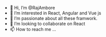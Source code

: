 - 👋 Hi, I’m @RajAmbore
- 👀 I’m interested in React, Angular and Vue js
- 🌱 I’m passionate about all these framwork.
- 💞️ I’m looking to collaborate on React
- 📫 How to reach me ...

<!---
RajAmbore/RajAmbore is a ✨ special ✨ repository because its `README.md` (this file) appears on your GitHub profile.
You can click the Preview link to take a look at your changes.
--->
